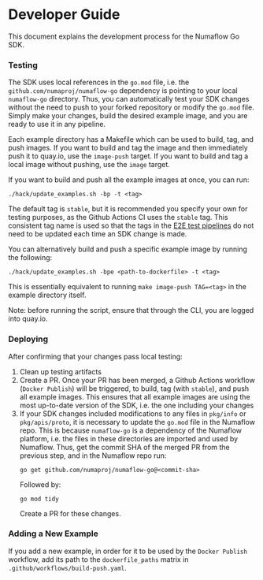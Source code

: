 # Developer Guide

This document explains the development process for the Numaflow Go SDK.

### Testing

The SDK uses local references in the `go.mod` file, i.e. the `github.com/numaproj/numaflow-go` dependency is pointing to your local
`numaflow-go` directory. Thus, you can automatically test your SDK changes without the need to push to your forked repository or modify the `go.mod` file.
Simply make your changes, build the desired example image, and you are ready to use it in any pipeline.

Each example directory has a Makefile which can be used to build, tag, and push images.
If you want to build and tag the image and then immediately push it to quay.io, use the `image-push` target.
If you want to build and tag a local image without pushing, use the `image` target.

If you want to build and push all the example images at once, you can run:
```shell
./hack/update_examples.sh -bp -t <tag>
```
The default tag is `stable`, but it is recommended you specify your own for testing purposes, as the Github Actions CI uses the `stable` tag.
This consistent tag name is used so that the tags in the [E2E test pipelines](https://github.com/numaproj/numaflow/tree/main/test) do not need to be updated each time an SDK change is made.

You can alternatively build and push a specific example image by running the following:
```shell
./hack/update_examples.sh -bpe <path-to-dockerfile> -t <tag>
```
This is essentially equivalent to running `make image-push TAG=<tag>` in the example directory itself.

Note: before running the script, ensure that through the CLI, you are logged into quay.io.

### Deploying

After confirming that your changes pass local testing:
1. Clean up testing artifacts
2. Create a PR. Once your PR has been merged, a Github Actions workflow (`Docker Publish`) will be triggered, to build, tag (with `stable`), and push
all example images. This ensures that all example images are using the most up-to-date version of the SDK, i.e. the one including your changes
3. If your SDK changes included modifications to any files in `pkg/info` or `pkg/apis/proto`, it is necessary 
to update the `go.mod` file in the Numaflow repo. This is because `numaflow-go` is a dependency of the Numaflow platform, i.e. the files
in these directories are imported and used by Numaflow. Thus, get the commit SHA
of the merged PR from the previous step, and in the Numaflow repo run:
    ```shell
    go get github.com/numaproj/numaflow-go@<commit-sha>
   ```
   Followed by:
   ```shell
   go mod tidy
   ```
   Create a PR for these changes.

### Adding a New Example

If you add a new example, in order for it to be used by the `Docker Publish` workflow, add its path
to the `dockerfile_paths` matrix in `.github/workflows/build-push.yaml`.